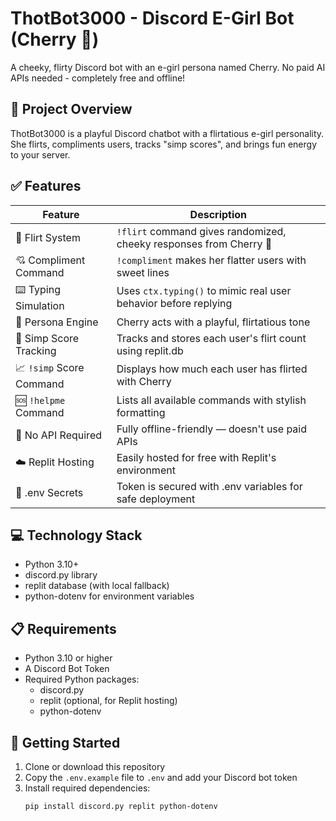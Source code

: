 # ThotBot3000 - Discord E-Girl Bot (Cherry 🍒)

A cheeky, flirty Discord bot with an e-girl persona named Cherry. No paid AI APIs needed - completely free and offline!

## 🧠 Project Overview

ThotBot3000 is a playful Discord chatbot with a flirtatious e-girl personality. She flirts, compliments users, tracks "simp scores", and brings fun energy to your server.

## ✅ Features

| Feature | Description |
|---------|-------------|
| 💬 Flirt System | `!flirt` command gives randomized, cheeky responses from Cherry 🍒 |
| 💘 Compliment Command | `!compliment` makes her flatter users with sweet lines |
| ⌨️ Typing Simulation | Uses `ctx.typing()` to mimic real user behavior before replying |
| 🧠 Persona Engine | Cherry acts with a playful, flirtatious tone |
| 💖 Simp Score Tracking | Tracks and stores each user's flirt count using replit.db |
| 📈 `!simp` Score Command | Displays how much each user has flirted with Cherry |
| 🆘 `!helpme` Command | Lists all available commands with stylish formatting |
| 🔐 No API Required | Fully offline-friendly — doesn't use paid APIs |
| ☁️ Replit Hosting | Easily hosted for free with Replit's environment |
| 🔐 .env Secrets | Token is secured with .env variables for safe deployment |

## 💻 Technology Stack

- Python 3.10+
- discord.py library
- replit database (with local fallback)
- python-dotenv for environment variables

## 📋 Requirements

- Python 3.10 or higher
- A Discord Bot Token
- Required Python packages:
  - discord.py
  - replit (optional, for Replit hosting)
  - python-dotenv

## 🚀 Getting Started

1. Clone or download this repository
2. Copy the `.env.example` file to `.env` and add your Discord bot token
3. Install required dependencies:
   ```
   pip install discord.py replit python-dotenv
   